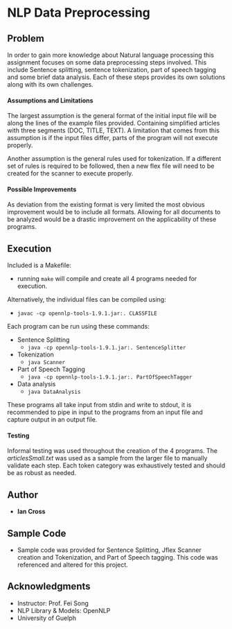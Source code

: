 # NLP Data Preprocessing

## Problem

In order to gain more knowledge about Natural language processing this assignment focuses on some data preprocessing steps involved. This include Sentence splitting, sentence tokenization, part of speech tagging and some brief data analysis. Each of these steps provides its own solutions along with its own challenges.

#### Assumptions and Limitations

The largest assumption is the general format of the initial input file will be along the lines of the example files provided. Containing simplified articles with three segments (DOC, TITLE, TEXT). A limitation that comes from this assumption is if the input files differ, parts of the program will not execute properly.

Another assumption is the general rules used for tokenization. If a different set of rules is required to be followed, then a new flex file will need to be created for the scanner to execute properly.

#### Possible Improvements

As deviation from the existing format is very limited the most obvious improvement would be to include all formats. Allowing for all documents to be analyzed would be a drastic improvement on the applicability of these programs.

## Execution

Included is a Makefile:

- running `make` will compile and create all 4 programs needed for execution.

Alternatively, the individual files can be compiled using:

- `javac -cp opennlp-tools-1.9.1.jar:. CLASSFILE`

Each program can be run using these commands:

- Sentence Splitting
  - `java -cp opennlp-tools-1.9.1.jar:. SentenceSplitter`
- Tokenization
  - `java Scanner`
- Part of Speech Tagging
  - `java -cp opennlp-tools-1.9.1.jar:. PartOfSpeechTagger`
- Data analysis
  - `java DataAnalysis`

These programs all take input from stdin and write to stdout, it is recommended to pipe in input to the programs from an input file and capture output in an output file.

#### Testing

Informal testing was used throughout the creation of the 4 programs. The _articlesSmall.txt_ was used as a sample from the larger file to manually validate each step. Each token category was exhaustively tested and should be as robust as needed.

## Author

- **Ian Cross**

## Sample Code

- Sample code was provided for Sentence Splitting, Jflex Scanner creation and Tokenization, and Part of Speech tagging. This code was referenced and altered for this project.

## Acknowledgments

- Instructor: Prof. Fei Song
- NLP Library & Models: OpenNLP
- University of Guelph
